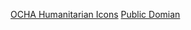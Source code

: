 [OCHA Humanitarian Icons](http://thenounproject.com/ochaavmu/collection/ocha-humanitarian-icons)
[Public Domian](http://creativecommons.org/publicdomain/mark/1.0/)
